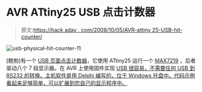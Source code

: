 # AVR ATtiny25 USB 点击计数器

> 原文:[https://hack aday . com/2008/10/05/AVR-attiny 25-USB-hit-counter/](https://hackaday.com/2008/10/05/avr-attiny25-usb-hit-counter/)

![](../Images/b515e0883905e6ba2b081d5cad327e96.png "usb-physical-hit-counter-11")

[鲍勃]有一个 [USB 页面点击计数器](http://www.bobhobby.com/2008/04/22/usb-physical-hit-counter-based-on-avr-attiny25/)，它使用 ATtiny25 运行一个 [MAX7219](http://www.maxim-ic.com/quick_view2.cfm/qv_pk/1339) ，后者驱动八个 7 段显示器。在 AVR 上使用固件实现 [USB 很容易，不需要任何 USB 到 RS232 的转换。主机软件是用 Delphi 编写的，位于 Windows 托盘中。代码示例看起来足够简单，可以扩展到您自己的显示程序中。](http://www.obdev.at/products/avrusb/index.html)